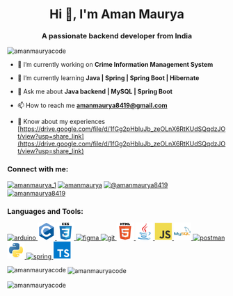 <h1 align="center">Hi 👋, I'm Aman Maurya</h1>
<h3 align="center">A passionate backend developer from India</h3>

<p align="left"> <img src="https://komarev.com/ghpvc/?username=amanmauryacode&label=Profile%20views&color=0e75b6&style=flat" alt="amanmauryacode" /> </p>

- 🔭 I’m currently working on **Crime Information Management System**

- 🌱 I’m currently learning **Java | Spring | Spring Boot | Hibernate**

- 💬 Ask me about **Java backend | MySQL | Spring Boot**

- 📫 How to reach me **amanmaurya8419@gmail.com**

- 📄 Know about my experiences [https://drive.google.com/file/d/1fGg2pHbluJb_zeOLnX6RtKUdSQqdzJOt/view?usp=share_link](https://drive.google.com/file/d/1fGg2pHbluJb_zeOLnX6RtKUdSQqdzJOt/view?usp=share_link)

<h3 align="left">Connect with me:</h3>
<p align="left">
<a href="https://twitter.com/amanmaurya_1" target="blank"><img align="center" src="https://raw.githubusercontent.com/rahuldkjain/github-profile-readme-generator/master/src/images/icons/Social/twitter.svg" alt="amanmaurya_1" height="30" width="40" /></a>
<a href="https://linkedin.com/in/amanmaurya" target="blank"><img align="center" src="https://raw.githubusercontent.com/rahuldkjain/github-profile-readme-generator/master/src/images/icons/Social/linked-in-alt.svg" alt="amanmaurya" height="30" width="40" /></a>
<a href="https://www.hackerrank.com/@amanmaurya8419" target="blank"><img align="center" src="https://raw.githubusercontent.com/rahuldkjain/github-profile-readme-generator/master/src/images/icons/Social/hackerrank.svg" alt="@amanmaurya8419" height="30" width="40" /></a>
<a href="https://www.leetcode.com/amanmaurya8419" target="blank"><img align="center" src="https://raw.githubusercontent.com/rahuldkjain/github-profile-readme-generator/master/src/images/icons/Social/leet-code.svg" alt="amanmaurya8419" height="30" width="40" /></a>
</p>

<h3 align="left">Languages and Tools:</h3>
<p align="left"> <a href="https://www.arduino.cc/" target="_blank" rel="noreferrer"> <img src="https://cdn.worldvectorlogo.com/logos/arduino-1.svg" alt="arduino" width="40" height="40"/> </a> <a href="https://www.cprogramming.com/" target="_blank" rel="noreferrer"> <img src="https://raw.githubusercontent.com/devicons/devicon/master/icons/c/c-original.svg" alt="c" width="40" height="40"/> </a> <a href="https://www.w3schools.com/css/" target="_blank" rel="noreferrer"> <img src="https://raw.githubusercontent.com/devicons/devicon/master/icons/css3/css3-original-wordmark.svg" alt="css3" width="40" height="40"/> </a> <a href="https://www.figma.com/" target="_blank" rel="noreferrer"> <img src="https://www.vectorlogo.zone/logos/figma/figma-icon.svg" alt="figma" width="40" height="40"/> </a> <a href="https://git-scm.com/" target="_blank" rel="noreferrer"> <img src="https://www.vectorlogo.zone/logos/git-scm/git-scm-icon.svg" alt="git" width="40" height="40"/> </a> <a href="https://www.w3.org/html/" target="_blank" rel="noreferrer"> <img src="https://raw.githubusercontent.com/devicons/devicon/master/icons/html5/html5-original-wordmark.svg" alt="html5" width="40" height="40"/> </a> <a href="https://www.java.com" target="_blank" rel="noreferrer"> <img src="https://raw.githubusercontent.com/devicons/devicon/master/icons/java/java-original.svg" alt="java" width="40" height="40"/> </a> <a href="https://developer.mozilla.org/en-US/docs/Web/JavaScript" target="_blank" rel="noreferrer"> <img src="https://raw.githubusercontent.com/devicons/devicon/master/icons/javascript/javascript-original.svg" alt="javascript" width="40" height="40"/> </a> <a href="https://www.mysql.com/" target="_blank" rel="noreferrer"> <img src="https://raw.githubusercontent.com/devicons/devicon/master/icons/mysql/mysql-original-wordmark.svg" alt="mysql" width="40" height="40"/> </a> <a href="https://postman.com" target="_blank" rel="noreferrer"> <img src="https://www.vectorlogo.zone/logos/getpostman/getpostman-icon.svg" alt="postman" width="40" height="40"/> </a> <a href="https://www.python.org" target="_blank" rel="noreferrer"> <img src="https://raw.githubusercontent.com/devicons/devicon/master/icons/python/python-original.svg" alt="python" width="40" height="40"/> </a> <a href="https://spring.io/" target="_blank" rel="noreferrer"> <img src="https://www.vectorlogo.zone/logos/springio/springio-icon.svg" alt="spring" width="40" height="40"/> </a> <a href="https://www.typescriptlang.org/" target="_blank" rel="noreferrer"> <img src="https://raw.githubusercontent.com/devicons/devicon/master/icons/typescript/typescript-original.svg" alt="typescript" width="40" height="40"/> </a> </p>

<p><img align="left" src="https://github-readme-stats.vercel.app/api/top-langs?username=amanmauryacode&show_icons=true&locale=en&layout=compact" alt="amanmauryacode" /></p>

<p>&nbsp;<img align="center" src="https://github-readme-stats.vercel.app/api?username=amanmauryacode&show_icons=true&locale=en" alt="amanmauryacode" /></p>

<p><img align="center" src="https://github-readme-streak-stats.herokuapp.com/?user=amanmauryacode&" alt="amanmauryacode" /></p>
